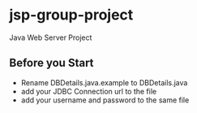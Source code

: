 # jsp-group-project #
Java Web Server Project
## Before you Start ##
- Rename DBDetails.java.example to DBDetails.java
- add your JDBC Connection url to the file
- add your username and password to the same file